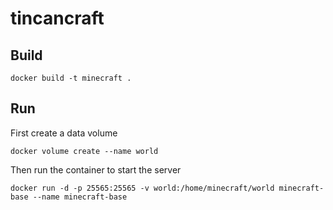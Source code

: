 # tincancraft

## Build

	docker build -t minecraft .

## Run

First create a data volume

	docker volume create --name world

Then run the container to start the server

	docker run -d -p 25565:25565 -v world:/home/minecraft/world minecraft-base --name minecraft-base